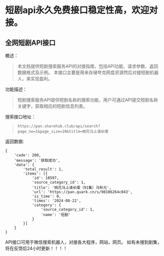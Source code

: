 # 短剧api永久免费接口稳定性高，欢迎对接。
## 全网短剧API接口


概述：
> 本文档提供短剧搜索服务API的对接指南，包括API功能、请求参数、返回数据格式及示例。 本接口主要是用来存储夸克网盘资源然后对接短剧机器人，来实现盈利。

功能描述：
> 短剧搜索服务API提供短剧名称的搜索功能，用户可通过API提交短剧名称关键字，获取相应的短剧信息列表。

搜索接口地址：<br/>
> `https://pan.sharehub.club/api/search?page_no=1&page_size=20&title=桃花马上请长缨`

返回数据:
```
{
	'code': 200,
	'message': '获取成功',
	'data': {
		'total_result': 1,
		'items': [{
			'id': 10597,
			'source_category_id': 1,
			'title': '桃花马上请长缨（91集）马秋元',
			'url': 'https://pan.quark.cn/s/90106264c043',
			'is_time': 0,
			'times': '2024-08-22',
			'category': {
				'source_category_id': 1,
				'name': '短剧'
			}
		}]
	}
}
```
API接口可用于微信搜索机器人，对接各大程序，网站，网页。
如有未搜到剧集，将在反馈后24小时更新！！！！
